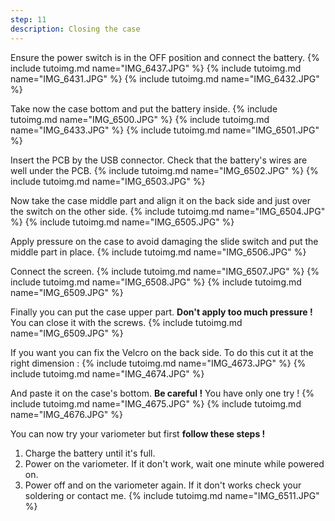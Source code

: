 ```yaml
---
step: 11
description: Closing the case
---
```


Ensure the power switch is in the OFF position and connect the battery.
{% include tutoimg.md name="IMG_6437.JPG" %}
{% include tutoimg.md name="IMG_6431.JPG" %}
{% include tutoimg.md name="IMG_6432.JPG" %}

Take now the case bottom and put the battery inside.
{% include tutoimg.md name="IMG_6500.JPG" %}
{% include tutoimg.md name="IMG_6433.JPG" %}
{% include tutoimg.md name="IMG_6501.JPG" %}

Insert the PCB by the USB connector. Check that the battery's wires are well under the PCB.
{% include tutoimg.md name="IMG_6502.JPG" %}
{% include tutoimg.md name="IMG_6503.JPG" %}

Now take the case middle part and align it on the back side and just over the switch on the other side.
{% include tutoimg.md name="IMG_6504.JPG" %}
{% include tutoimg.md name="IMG_6505.JPG" %}

Apply pressure on the case to avoid damaging the slide switch and put the middle part in place.
{% include tutoimg.md name="IMG_6506.JPG" %}

Connect the screen.
{% include tutoimg.md name="IMG_6507.JPG" %}
{% include tutoimg.md name="IMG_6508.JPG" %}
{% include tutoimg.md name="IMG_6509.JPG" %}

Finally you can put the case upper part. **Don't apply too much pressure !** You can close it with the screws.
{% include tutoimg.md name="IMG_6509.JPG" %}

If you want you can fix the Velcro on the back side. To do this cut it at the right dimension :
{% include tutoimg.md name="IMG_4673.JPG" %}
{% include tutoimg.md name="IMG_4674.JPG" %}

And paste it on the case's bottom. **Be careful !** You have only one try !
{% include tutoimg.md name="IMG_4675.JPG" %}
{% include tutoimg.md name="IMG_4676.JPG" %}

You can now try your variometer but first **follow these steps !**
1. Charge the battery until it's full.
2. Power on the variometer. If it don't work, wait one minute while powered on.
3. Power off and on the variometer again. If it don't works check your soldering or contact me.
{% include tutoimg.md name="IMG_6511.JPG" %}

